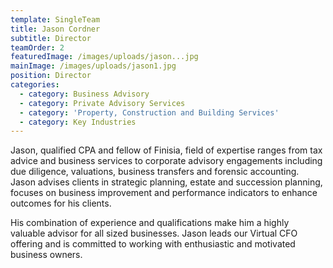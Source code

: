```yaml
---
template: SingleTeam
title: Jason Cordner
subtitle: Director
teamOrder: 2
featuredImage: /images/uploads/jason...jpg
mainImage: /images/uploads/jason1.jpg
position: Director
categories:
  - category: Business Advisory
  - category: Private Advisory Services
  - category: 'Property, Construction and Building Services'
  - category: Key Industries
---
```


Jason, qualified CPA and fellow of Finisia, field of expertise ranges from tax advice and business services to corporate advisory engagements including due diligence, valuations, business transfers and forensic accounting. Jason advises clients in strategic planning, estate and succession planning, focuses on business improvement and performance indicators to enhance outcomes for his clients.

His combination of experience and qualifications make him a highly valuable advisor for all sized businesses. Jason leads our Virtual CFO offering and is committed to working with enthusiastic and motivated business owners.

